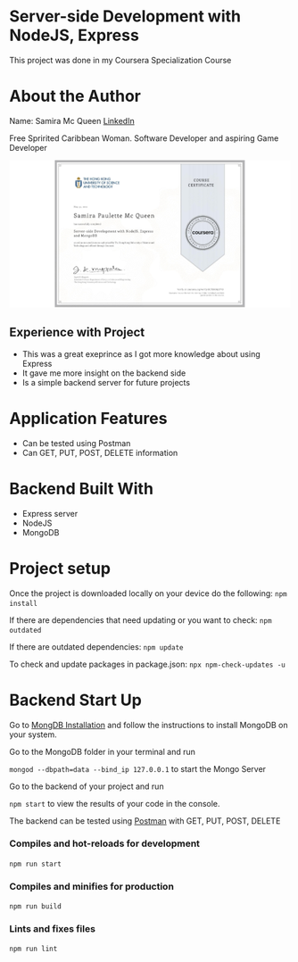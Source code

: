 # Server-side Development with NodeJS, Express

This project was done in my Coursera Specialization Course

# About the Author

Name: Samira Mc Queen
[LinkedIn](https://www.linkedin.com/in/samira-mc-queen-1882431a7/)

Free Spririted Caribbean Woman.
Software Developer and aspiring Game Developer

![Certification](public/assets/nodejs.jpeg)

## Experience with Project

- This was a great exeprince as I got more knowledge about using Express
- It gave me more insight on the backend side
- Is a simple backend server for future projects

# Application Features

- Can be tested using Postman
- Can GET, PUT, POST, DELETE information

# Backend Built With

- Express server
- NodeJS
- MongoDB

# Project setup

Once the project is downloaded locally on your device do the following:
`
npm install
`

If there are dependencies that need updating or you want to check:
`
npm outdated
`

If there are outdated dependencies:
`
npm update
`

To check and update packages in package.json:
`
npx npm-check-updates -u
`

# Backend Start Up

Go to [MongDB Installation](https://docs.mongodb.com/manual/installation/) and follow the instructions to install MongoDB on your system.

Go to the MongoDB folder in your terminal and run 

`
mongod --dbpath=data --bind_ip 127.0.0.1
`
to start the Mongo Server

Go to the backend of your project and run 

`
npm start
`
to view the results of your code in the console. 

The backend can be tested using [Postman](https://www.postman.com/downloads/) with GET, PUT, POST, DELETE

### Compiles and hot-reloads for development

`
npm run start
`

### Compiles and minifies for production

`
npm run build
`

### Lints and fixes files
`
npm run lint
`
